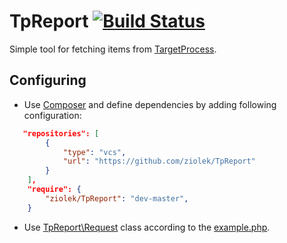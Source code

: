TpReport [![Build Status](https://travis-ci.org/ziolek/TpReport.png?branch=master)](https://travis-ci.org/ziolek/TpReport)
========

Simple tool for fetching items from [TargetProcess](http://dev.targetprocess.com/rest/getting_started).

Configuring
-----------
* Use [Composer](https://getcomposer.org) and define dependencies by adding following configuration:
```json
   "repositories": [
        {
            "type": "vcs",
            "url": "https://github.com/ziolek/TpReport"
        }
    ],
    "require": {
        "ziolek/TpReport": "dev-master",
    }
```
* Use [TpReport\Request](src/Request.php) class according to the [example.php](example.php).

